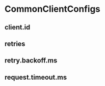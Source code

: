 # CommonClientConfigs

## <span id="CLIENT_ID_CONFIG"><span id="client.id"> client.id

## <span id="RETRIES_CONFIG"><span id="retries"> retries

## <span id="RETRY_BACKOFF_MS_CONFIG"><span id="retry.backoff.ms"> retry.backoff.ms

## <span id="REQUEST_TIMEOUT_MS_CONFIG"><span id="request.timeout.ms"> request.timeout.ms
